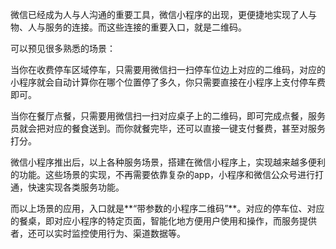 微信已经成为人与人沟通的重要工具，微信小程序的出现，更便捷地实现了人与物、人与服务的连接。而这些连接的重要入口，就是二维码。



可以预见很多熟悉的场景：



当你在收费停车区域停车，只需要用微信扫一扫停车位边上对应的二维码，对应的小程序就会自动计算你在哪个位置停了多久，你只需要直接在小程序上支付停车费即可。



当你在餐厅点餐，只需要用微信扫一扫对应桌子上的二维码，即可完成点餐，服务员就会把对应的餐食送到。而你就餐完毕，还可以直接一键支付餐费，甚至对服务打分。



微信小程序推出后，以上各种服务场景，搭建在微信小程序上，实现越来越多便利的功能。这些场景的实现，不再需要依靠复杂的app，小程序和微信公众号进行打通，快速实现各类服务功能。



而以上场景的应用，入口就是**“带参数的小程序二维码”**。对应的停车位、对应的餐桌，即对应小程序的特定页面，智能化地方便用户使用和操作，而服务提供者，还可以实时监控使用行为、渠道数据等。



